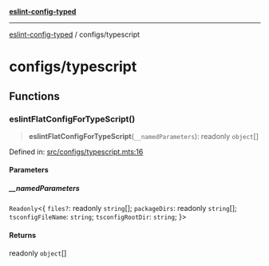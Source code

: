 [**eslint-config-typed**](../README.md)

---

[eslint-config-typed](../README.md) / configs/typescript

# configs/typescript

## Functions

### eslintFlatConfigForTypeScript()

> **eslintFlatConfigForTypeScript**(`__namedParameters`): readonly `object`[]

Defined in: [src/configs/typescript.mts:16](https://github.com/noshiro-pf/eslint-config-typed/blob/main/src/configs/typescript.mts#L16)

#### Parameters

##### \_\_namedParameters

`Readonly`\<\{ `files?`: readonly `string`[]; `packageDirs`: readonly `string`[]; `tsconfigFileName`: `string`; `tsconfigRootDir`: `string`; \}\>

#### Returns

readonly `object`[]
